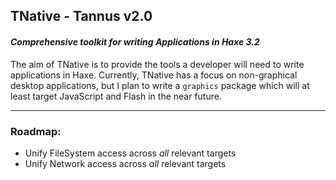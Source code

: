 
## TNative - Tannus v2.0
#### *Comprehensive toolkit for writing Applications in Haxe 3.2*

The aim of TNative is to provide the tools a developer will need to write applications in Haxe.  Currently, TNative has a focus on non-graphical desktop applications,
but I plan to write a `graphics` package which will at least target JavaScript and Flash in the near future.

---

### Roadmap:

- Unify FileSystem access across _*all*_ relevant targets
- Unify Network access across _*all*_ relevant targets

